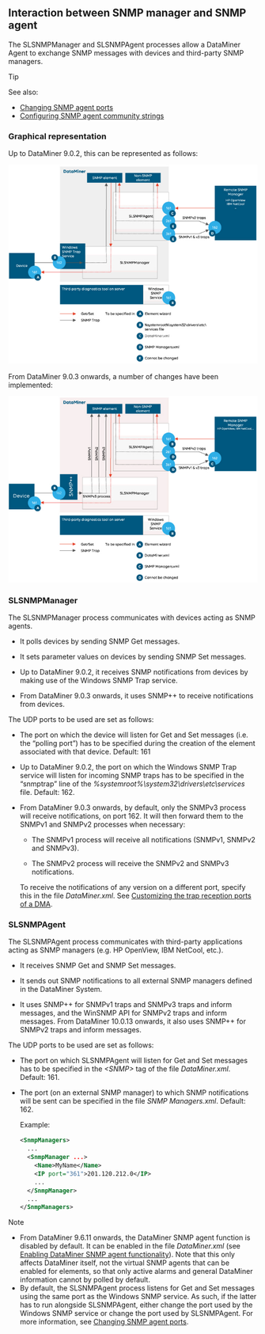 ## Interaction between SNMP manager and SNMP agent

The SLSNMPManager and SLSNMPAgent processes allow a DataMiner Agent to exchange SNMP messages with devices and third-party SNMP managers.

> [!TIP]
> See also:
> - [Changing SNMP agent ports](Changing_SNMP_agent_ports.md)
> - [Configuring SNMP agent community strings](Configuring_SNMP_agent_community_strings.md)

### Graphical representation

Up to DataMiner 9.0.2, this can be represented as follows:

![](../../images/SNMPbefore903.jpg)



From DataMiner 9.0.3 onwards, a number of changes have been implemented:

![](../../images/SNMPafter903.jpg)





### SLSNMPManager

The SLSNMPManager process communicates with devices acting as SNMP agents.

- It polls devices by sending SNMP Get messages.

- It sets parameter values on devices by sending SNMP Set messages.

- Up to DataMiner 9.0.2, it receives SNMP notifications from devices by making use of the Windows SNMP Trap service.

- From DataMiner 9.0.3 onwards, it uses SNMP++ to receive notifications from devices.

The UDP ports to be used are set as follows:

- The port on which the device will listen for Get and Set messages (i.e. the “polling port”) has to be specified during the creation of the element associated with that device. Default: 161

- Up to DataMiner 9.0.2, the port on which the Windows SNMP Trap service will listen for incoming SNMP traps has to be specified in the “snmptrap” line of the *%systemroot%\\system32\\drivers\\etc\\services* file. Default: 162.

- From DataMiner 9.0.3 onwards, by default, only the SNMPv3 process will receive notifications, on port 162. It will then forward them to the SNMPv1 and SNMPv2 processes when necessary:

    - The SNMPv1 process will receive all notifications (SNMPv1, SNMPv2 and SNMPv3).

    - The SNMPv2 process will receive the SNMPv2 and SNMPv3 notifications.

    To receive the notifications of any version on a different port, specify this in the file *DataMiner.xml*. See [Customizing the trap reception ports of a DMA](Changing_SNMP_agent_ports.md#customizing-the-trap-reception-ports-of-a-dma).

### SLSNMPAgent

The SLSNMPAgent process communicates with third-party applications acting as SNMP managers (e.g. HP OpenView, IBM NetCool, etc.).

- It receives SNMP Get and SNMP Set messages.

- It sends out SNMP notifications to all external SNMP managers defined in the DataMiner System.

- It uses SNMP++ for SNMPv1 traps and SNMPv3 traps and inform messages, and the WinSNMP API for SNMPv2 traps and inform messages. From DataMiner 10.0.13 onwards, it also uses SNMP++ for SNMPv2 traps and inform messages.

The UDP ports to be used are set as follows:

- The port on which SLSNMPAgent will listen for Get and Set messages has to be specified in the *\<SNMP>* tag of the file *DataMiner.xml*. Default: 161.

- The port (on an external SNMP manager) to which SNMP notifications will be sent can be specified in the file *SNMP Managers.xml*. Default: 162.

    Example:

    ```xml
    <SnmpManagers>
      ...
      <SnmpManager ...>
        <Name>MyName</Name>
        <IP port="361">201.120.212.0</IP>
        ...
      </SnmpManager>
      ...
    </SnmpManagers>
    ```

> [!NOTE]
> - From DataMiner 9.6.11 onwards, the DataMiner SNMP agent function is disabled by default. It can be enabled in the file *DataMiner.xml* (see [Enabling DataMiner SNMP agent functionality](Enabling_DataMiner_SNMP_agent_functionality.md)). Note that this only affects DataMiner itself, not the virtual SNMP agents that can be enabled for elements, so that only active alarms and general DataMiner information cannot by polled by default.
> - By default, the SLSNMPAgent process listens for Get and Set messages using the same port as the Windows SNMP service. As such, if the latter has to run alongside SLSNMPAgent, either change the port used by the Windows SNMP service or change the port used by SLSNMPAgent. For more information, see [Changing SNMP agent ports](Changing_SNMP_agent_ports.md).
>
